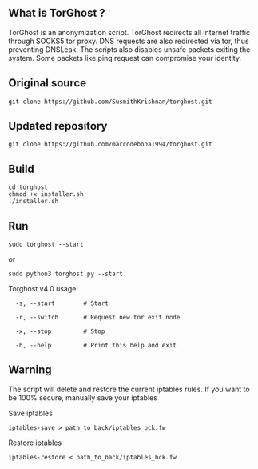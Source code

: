 ## What is TorGhost ?
TorGhost is an anonymization script. TorGhost redirects all internet traffic through SOCKS5 tor proxy. DNS requests are also redirected via tor, thus preventing DNSLeak. The scripts also disables unsafe packets exiting the system. Some packets like ping request can compromise your identity.

## Original source
```
git clone https://github.com/SusmithKrishnan/torghost.git
```
## Updated repository
```
git clone https://github.com/marcodebona1994/torghost.git
```
## Build
```
cd torghost
chmod +x installer.sh
./installer.sh
```

## Run
```
sudo torghost --start
```
or
```
sudo python3 torghost.py --start
```
Torghost v4.0 usage:

`  -s, --start        # Start`

`  -r, --switch       # Request new tor exit node`

`  -x, --stop         # Stop`

`  -h, --help         # Print this help and exit`

## Warning
The script will delete and restore the current iptables rules. If you want to be 100% secure, manually save your iptables

Save iptables
```
iptables-save > path_to_back/iptables_bck.fw
```
Restore iptables
```
iptables-restore < path_to_back/iptables_bck.fw
```
